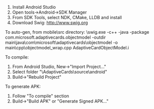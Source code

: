 1. Install Android Studio
2. Open tools->Android->SDK Manager
3. From SDK Tools, select NDK, CMake, LLDB and install
4. Download Swig: http://www.swig.org

To auto-gen, from mobile\src directory:
<swig directory>\swig.exe -c++ -java -package com.microsoft.adaptivecards.objectmodel -outdir main\java\com\microsoft\adaptivecards\objectmodel -o main\cpp\objectmodel_wrap.cpp AdaptiveCardObjectModel.i

To compile:
1. From Android Studio, New->"Import Project..."
2. Select folder "<github directory>\AdaptiveCards\source\android"
3. Build->"Rebuild Project"

To generate APK:
1. Follow "To compile" section
2. Build->"Build APK" or "Generate Signed APK..."
